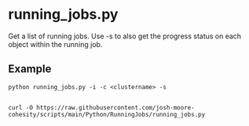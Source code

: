# **running_jobs.py**

   Get a list of running jobs.  Use -s to also get the progress status on each object within the running job.
 
## **Example**

    python running_jobs.py -i -c <clustername> -s


    curl -O https://raw.githubusercontent.com/josh-moore-cohesity/scripts/main/Python/RunningJobs/running_jobs.py
